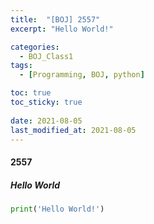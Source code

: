 ```yaml
---
title:  "[BOJ] 2557"
excerpt: "Hello World!"

categories:
  - BOJ_Class1
tags:
  - [Programming, BOJ, python]

toc: true
toc_sticky: true
 
date: 2021-08-05
last_modified_at: 2021-08-05
---
```


#### 2557
##### Hello World
```python
print('Hello World!')
```